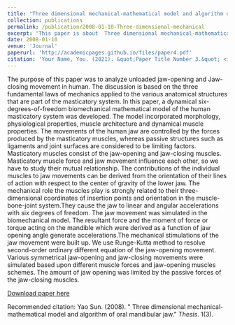 ```yaml
---
title: "Three dimensional mechanical-mathematical model and algorithm of oral mandibular jaw"
collection: publications
permalink: /publication/2008-01-10-Three-dimensional-mechanical
excerpt: 'This paper is about  Three dimensional mechanical-mathematical model and algorithm of oral mandibular jaw.'
date: 2008-01-10
venue: 'Journal'
paperurl: 'http://academicpages.github.io/files/paper4.pdf'
citation: 'Your Name, You. (2021). &quot;Paper Title Number 3.&quot; <i>Journal 1</i>. 1(3).'
---
```

The purpose of this paper was to analyze unloaded jaw-opening and Jaw-closing movement in human. The discussion is based on the three fundamental laws of mechanics applied to the various anatomical structures that are part of the masticatory system. In this paper, a dynamical six-degrees-of-freedom biomechanical mathematical model of the human masticatory system was developed. The model incorporated morphology, physiological properties, muscle architecture and dynamical muscle properties. The movements of the human jaw are controlled by the forces produced by the masticatory muscles, whereas passive structures such as ligaments and joint surfaces are considered to be limiting factors. Masticatory muscles consist of the jaw-opening and jaw-closing muscles. Masticatory muscle force and jaw movement influence each other, so we have to study their mutual relationship. The contributions of the individual muscles to jaw movements can be derived from the orientation of their lines of action with respect to the center of gravity of the lower jaw. The mechanical role the muscles play is strongly related to their three-dimensional coordinates of insertion points and orientation in the muscle-bone-joint system.They cause the jaw to linear and angular accelerations with six degrees of freedom. The jaw movement was simulated in the biomechanical model. The resultant force and the moment of force or torque acting on the mandible which were derived as a function of jaw opening angle generate accelerations.The mechanical stimulations of the jaw movement were built up. We use Runge-Kutta method to resolve second-order ordinary different equation of the jaw-opening movement. Various symmetrical jaw-opening and jaw-closing movements were simulated based upon different muscle forces and jaw-opening muscles schemes. The amount of jaw opening was limited by the passive forces of the jaw-closing muscles.

[Download paper here](http://academicpages.github.io/files/paper4.pdf)

Recommended citation: Yao Sun. (2008). " Three dimensional mechanical-mathematical model and algorithm of oral mandibular jaw." <i>Thesis</i>. 1(3).
